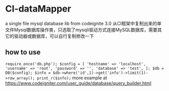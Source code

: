 # CI-dataMapper
a single file mysql database lib from codeignite 3.0
从CI框架中复制出来的单文件Mysql数据库操作类，只选取了mysqli驱动方式连接MySQL数据库，需要其它的驱动器或数据库，可以自行复制修改一下

## how to use
`
require_once('db.php');
$config = [
    'hostname' => 'localhost',
    'username' => 'root',
    'password' => '',
    'database' => 'test',
];
$db = DB($config);
$info = $db->where('id',1)->get('info')->limit(1)->row_array();
print_r($info);
`
more example at https://www.codeigniter.com/user_guide/database/query_builder.html
